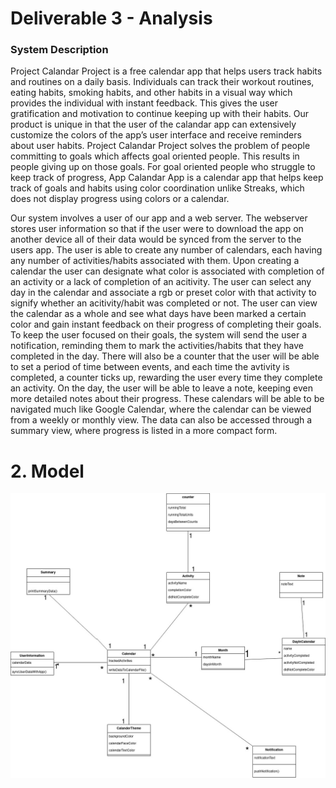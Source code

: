 # Deliverable 3 - Analysis


### System Description
   Project Calandar Project is a free calendar app that helps users track habits and routines on a daily basis. Individuals can track their workout routines, eating habits, smoking habits, and other habits in a visual way which provides the individual with instant feedback. This gives the user gratification and motivation to continue keeping up with their habits. Our product is unique in that the user of the calandar app can extensively customize the colors of the app’s user interface and receive reminders about user habits. Project Calandar Project solves the problem of people committing to goals which affects goal oriented people. This results in people giving up on those goals. For goal oriented people who struggle to keep track of progress, App Calandar App is a calendar app that helps keep track of goals and habits using color coordination unlike Streaks, which does not display progress using colors or a calendar.

   Our system involves a user of our app and a web server. The webserver stores user information so that if the user were to download the app on another device all of their data would be synced from the server to the users app. The user is able to create any number of calendars, each having any number of activities/habits associated with them. Upon creating a calendar the user can designate what color is associated with completion of an activity or a lack of  completion of an acitivity. The user can select any day in the calendar and associate a rgb or preset color with that activity to signify whether an acitivity/habit was completed or not. The user can view the calendar as a whole and see what days have been marked a certain color and gain instant feedback on their progress of completing their goals. To keep the user focused on their goals, the system will send the user a notification, reminding them to mark the activities/habits that they have completed in the day. There will also be a counter that the user will be able to set a period of time between events, and each time the avtivity is completed, a counter ticks up, rewarding the user every time they complete an activity.  On the day, the user will be able to leave a note, keeping even more detailed notes about their progress. These calendars will be able to be navigated much like Google Calendar, where the calendar can be viewed from a weekly or monthly view. The data can also be accessed through a summary view, where progress is listed in a more compact form.

# 2. Model  
![UML Diagram](images/UMLDiagram.jpg)  
